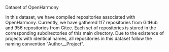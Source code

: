 Dataset of OpenHarmony

In this dataset, we have compiled repositories associated with OpenHarmony. Currently, we have gathered 117 repositories from GitHub and 956 repositories from Gitee. Each set of repositories is stored in the corresponding subdirectories of this main directory. Due to the existence of projects with identical names, all repositories in this dataset follow the naming convention "Author__Project".